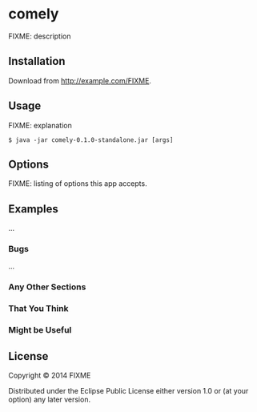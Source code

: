 # comely

FIXME: description

## Installation

Download from http://example.com/FIXME.

## Usage

FIXME: explanation

    $ java -jar comely-0.1.0-standalone.jar [args]

## Options

FIXME: listing of options this app accepts.

## Examples

...

### Bugs

...

### Any Other Sections
### That You Think
### Might be Useful

## License

Copyright © 2014 FIXME

Distributed under the Eclipse Public License either version 1.0 or (at
your option) any later version.
